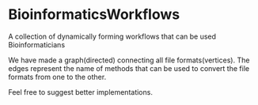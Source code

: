# BioinformaticsWorkflows
A collection of dynamically forming workflows that can be used Bioinformaticians

We have made a graph(directed) connecting all file formats(vertices).
The edges represent the name of methods that can be used to convert the file formats from one to the other.

Feel free to suggest better implementations.
